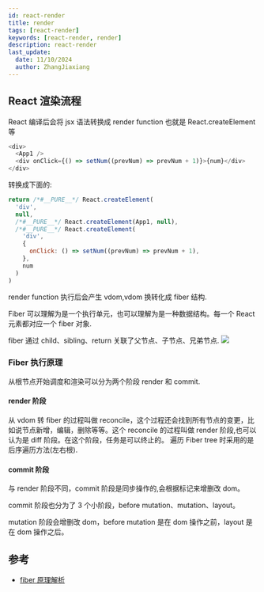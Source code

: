 ```yaml
---
id: react-render
title: render
tags: [react-render]
keywords: [react-render, render]
description: react-render
last_update:
  date: 11/10/2024
  author: ZhangJiaxiang
---
```


## React 渲染流程

React 编译后会将 jsx 语法转换成 render function 也就是 React.createElement 等

```js
<div>
  <App1 />
  <div onClick={() => setNum((prevNum) => prevNum + 1)}>{num}</div>
</div>
```

转换成下面的:

```js
return /*#__PURE__*/ React.createElement(
  'div',
  null,
  /*#__PURE__*/ React.createElement(App1, null),
  /*#__PURE__*/ React.createElement(
    'div',
    {
      onClick: () => setNum((prevNum) => prevNum + 1),
    },
    num
  )
)
```

render function 执行后会产生 vdom,vdom 换转化成 fiber 结构.

Fiber 可以理解为是一个执行单元，也可以理解为是一种数据结构。每一个 React 元素都对应一个 fiber 对象.

fiber 通过 child、sibling、return 关联了父节点、子节点、兄弟节点.
![](https://png.zjiaxiang.cn/blog/202410112223263.png)

### Fiber 执行原理

从根节点开始调度和渲染可以分为两个阶段 render 和 commit.

#### render 阶段

从 vdom 转 fiber 的过程叫做 reconcile，这个过程还会找到所有节点的变更，比如说节点新增，编辑，删除等等。这个 reconcile 的过程叫做 render 阶段,也可以认为是 diff 阶段。在这个阶段，任务是可以终止的。
遍历 Fiber tree 时采用的是后序遍历方法(左右根).

#### commit 阶段

与 render 阶段不同，commit 阶段是同步操作的,会根据标记来增删改 dom。

commit 阶段也分为了 3 个小阶段，before mutation、mutation、layout。

mutation 阶段会增删改 dom，before mutation 是在 dom 操作之前，layout 是在 dom 操作之后。

## 参考

- [fiber 原理解析](https://juejin.cn/post/7161704351847677983?searchId=20241009002820C26C0517FA0B5597D7BB)

